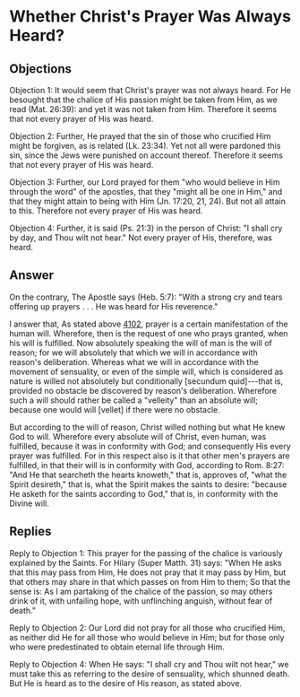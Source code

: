# Whether Christ's Prayer Was Always Heard?

## Objections

Objection 1: It would seem that Christ's prayer was not always heard. For He besought that the chalice of His passion might be taken from Him, as we read (Mat. 26:39): and yet it was not taken from Him. Therefore it seems that not every prayer of His was heard.

Objection 2: Further, He prayed that the sin of those who crucified Him might be forgiven, as is related (Lk. 23:34). Yet not all were pardoned this sin, since the Jews were punished on account thereof. Therefore it seems that not every prayer of His was heard.

Objection 3: Further, our Lord prayed for them "who would believe in Him through the word" of the apostles, that they "might all be one in Him," and that they might attain to being with Him (Jn. 17:20, 21, 24). But not all attain to this. Therefore not every prayer of His was heard.

Objection 4: Further, it is said (Ps. 21:3) in the person of Christ: "I shall cry by day, and Thou wilt not hear." Not every prayer of His, therefore, was heard.

## Answer

On the contrary, The Apostle says (Heb. 5:7): "With a strong cry and tears offering up prayers . . . He was heard for His reverence."

I answer that, As stated above [4102](A[1]), prayer is a certain manifestation of the human will. Wherefore, then is the request of one who prays granted, when his will is fulfilled. Now absolutely speaking the will of man is the will of reason; for we will absolutely that which we will in accordance with reason's deliberation. Whereas what we will in accordance with the movement of sensuality, or even of the simple will, which is considered as nature is willed not absolutely but conditionally [secundum quid]---that is, provided no obstacle be discovered by reason's deliberation. Wherefore such a will should rather be called a "velleity" than an absolute will; because one would will [vellet] if there were no obstacle.

But according to the will of reason, Christ willed nothing but what He knew God to will. Wherefore every absolute will of Christ, even human, was fulfilled, because it was in conformity with God; and consequently His every prayer was fulfilled. For in this respect also is it that other men's prayers are fulfilled, in that their will is in conformity with God, according to Rom. 8:27: "And He that searcheth the hearts knoweth," that is, approves of, "what the Spirit desireth," that is, what the Spirit makes the saints to desire: "because He asketh for the saints according to God," that is, in conformity with the Divine will.

## Replies

Reply to Objection 1: This prayer for the passing of the chalice is variously explained by the Saints. For Hilary (Super Matth. 31) says: "When He asks that this may pass from Him, He does not pray that it may pass by Him, but that others may share in that which passes on from Him to them; So that the sense is: As I am partaking of the chalice of the passion, so may others drink of it, with unfailing hope, with unflinching anguish, without fear of death."

Reply to Objection 2: Our Lord did not pray for all those who crucified Him, as neither did He for all those who would believe in Him; but for those only who were predestinated to obtain eternal life through Him.

Reply to Objection 4: When He says: "I shall cry and Thou wilt not hear," we must take this as referring to the desire of sensuality, which shunned death. But He is heard as to the desire of His reason, as stated above.